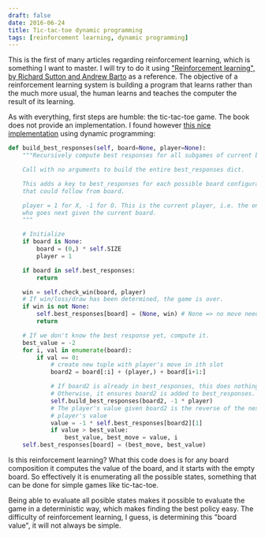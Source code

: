 ```yaml
---
draft: false
date: 2016-06-24
title: Tic-tac-toe dynamic programming
tags: [reinforcement learning, dynamic programming]
---
```


This is the first of many articles regarding reinforcement learning, which is something I want to master. I will try to do it using ["Reinforcement learning", by Richard Sutton and Andrew Barto][2] as a reference. The objective of a reinforcement learning system is building a program that learns rather than the much more usual, the human learns and teaches the computer the result of its learning.

As with everything, first steps are humble: the tic-tac-toe game. The book does not provide an implementation. I found however [this nice implementation][1] using dynamic programming:

```python
def build_best_responses(self, board=None, player=None):
    """Recursively compute best responses for all subgames of current board.

    Call with no arguments to build the entire best_responses dict.

    This adds a key to best_responses for each possible board configuration
    that could follow from board.

    player = 1 for X, -1 for O. This is the current player, i.e. the one
    who goes next given the current board.
    """

    # Initialize
    if board is None:
        board = (0,) * self.SIZE
        player = 1

    if board in self.best_responses:
        return

    win = self.check_win(board, player)
    # If win/loss/draw has been determined, the game is over.
    if win is not None:
        self.best_responses[board] = (None, win) # None => no move needed
        return

    # If we don't know the best response yet, compute it.
    best_value = -2
    for i, val in enumerate(board):
        if val == 0:
            # create new tuple with player's move in ith slot
            board2 = board[:i] + (player,) + board[i+1:]

            # If board2 is already in best_responses, this does nothing.
            # Otherwise, it ensures board2 is added to best_responses.
            self.build_best_responses(board2, -1 * player)
            # The player's value given board2 is the reverse of the next
            # player's value
            value = -1 * self.best_responses[board2][1]
            if value > best_value:
                best_value, best_move = value, i
    self.best_responses[board] = (best_move, best_value)
```

Is this reinforcement learning? What this code does is for any board composition it computes the value of the board, and it starts with the empty board. So effectively it is enumerating all the possible states, something that can be done for simple games like tic-tac-toe.

Being able to evaluate all posible states makes it possible to evaluate the game in a deterministic way, which makes finding the best policy easy. The difficulty of reinforcement learning, I guess, is determining this "board value", it will not always be simple.

[1]: https://www.xanvong.com/posts/blog/tic-tac-toe-dp-and-memo
[2]: https://webdocs.cs.ualberta.ca/~sutton/book/the-book.html
